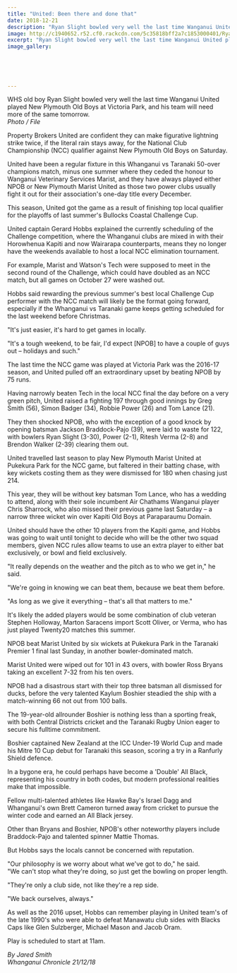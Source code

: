 ```yaml
---
title: "United: Been there and done that"
date: 2018-12-21
description: "Ryan Slight bowled very well the last time Wanganui United played New Plymouth Old Boys at Victoria Park..."
image: http://c1940652.r52.cf0.rackcdn.com/5c35818bff2a7c1853000401/Ryan-Slight-cricket-chron-21-dec.jpg
excerpt: "Ryan Slight bowled very well the last time Wanganui United played New Plymouth Old Boys at Victoria Park, and his team will need more of the same tomorrow."
image_gallery:
    
    
    
    
    
---
```


<p><span>WHS old boy Ryan Slight bowled very well the last time Wanganui United played New Plymouth Old Boys at Victoria Park, and his team will need more of the same tomorrow.</span><br /><em>Photo / File</em></p>
<p class="element element-paragraph">Property Brokers United are confident they can make figurative lightning strike twice, if the literal rain stays away, for the National Club Championship (NCC) qualifier against New Plymouth Old Boys on Saturday.</p>
<p class="element element-paragraph">United have been a regular fixture in this Whanganui vs Taranaki 50-over champions match, minus one summer where they ceded the honour to Wanganui Veterinary Services Marist, and they have always played either NPOB or New Plymouth Marist United as those two power clubs usually fight it out for their association's one-day title every December.</p>
<p class="element element-paragraph">This season, United got the game as a result of finishing top local qualifier for the playoffs of last summer's Bullocks Coastal Challenge Cup.</p>
<p class="element element-paragraph">United captain Gerard Hobbs explained the currently scheduling of the Challenge competition, where the Whanganui clubs are mixed in with their Horowhenua Kapiti and now Wairarapa counterparts, means they no longer have the weekends available to host a local NCC elimination tournament.</p>
<p class="element element-paragraph">For example, Marist and Watson's Tech were supposed to meet in the second round of the Challenge, which could have doubled as an NCC match, but all games on October 27 were washed out.</p>
<p class="element element-paragraph">Hobbs said rewarding the previous summer's best local Challenge Cup performer with the NCC match will likely be the format going forward, especially if the Whanganui vs Taranaki game keeps getting scheduled for the last weekend before Christmas.</p>
<p class="element element-paragraph">"It's just easier, it's hard to get games in locally.</p>
<p class="element element-paragraph">"It's a tough weekend, to be fair, I'd expect [NPOB] to have a couple of guys out &ndash; holidays and such."</p>
<p class="element element-paragraph">The last time the NCC game was played at Victoria Park was the 2016-17 season, and United pulled off an extraordinary upset by beating NPOB by 75 runs.</p>
<p class="element element-paragraph">Having narrowly beaten Tech in the local NCC final the day before on a very green pitch, United raised a fighting 197 through good innings by Greg Smith (56), Simon Badger (34), Robbie Power (26) and Tom Lance (21).</p>
<p class="element element-paragraph">They then shocked NPOB, who with the exception of a good knock by opening batsman Jackson Braddock-Pajo (39), were laid to waste for 122, with bowlers Ryan Slight (3-30), Power (2-1), Ritesh Verma (2-8) and Brendon Walker (2-39) clearing them out.</p>
<p class="element element-paragraph">United travelled last season to play New Plymouth Marist United at Pukekura Park for the NCC game, but faltered in their batting chase, with key wickets costing them as they were dismissed for 180 when chasing just 214.</p>
<p class="element element-paragraph">This year, they will be without key batsman Tom Lance, who has a wedding to attend, along with their sole incumbent Air Chathams Wanganui player Chris Sharrock, who also missed their previous game last Saturday &ndash; a narrow three wicket win over Kapiti Old Boys at Paraparaumu Domain.</p>
<p class="element element-paragraph">United should have the other 10 players from the Kapiti game, and Hobbs was going to wait until tonight to decide who will be the other two squad members, given NCC rules allow teams to use an extra player to either bat exclusively, or bowl and field exclusively.</p>
<p class="element element-paragraph">"It really depends on the weather and the pitch as to who we get in," he said.</p>
<p class="element element-paragraph">"We're going in knowing we can beat them, because we beat them before.</p>
<p class="element element-paragraph">"As long as we give it everything &ndash; that's all that matters to me."</p>
<p class="element element-paragraph">It's likely the added players would be some combination of club veteran Stephen Holloway, Marton Saracens import Scott Oliver, or Verma, who has just played Twenty20 matches this summer.</p>
<p class="element element-paragraph">NPOB beat Marist United by six wickets at Pukekura Park in the Taranaki Premier 1 final last Sunday, in another bowler-dominated match.</p>
<p class="element element-paragraph">Marist United were wiped out for 101 in 43 overs, with bowler Ross Bryans taking an excellent 7-32 from his ten overs.</p>
<p class="element element-paragraph">NPOB had a disastrous start with their top three batsman all dismissed for ducks, before the very talented Kaylum Boshier steadied the ship with a match-winning 66 not out from 100 balls.</p>
<p class="element element-paragraph">The 19-year-old allrounder Boshier is nothing less than a sporting freak, with both Central Districts cricket and the Taranaki Rugby Union eager to secure his fulltime commitment.</p>
<p class="element element-paragraph">Boshier captained New Zealand at the ICC Under-19 World Cup and made his Mitre 10 Cup debut for Taranaki this season, scoring a try in a Ranfurly Shield defence.</p>
<p class="element element-paragraph">In a bygone era, he could perhaps have become a 'Double' All Black, representing his country in both codes, but modern professional realities make that impossible.</p>
<p class="element element-paragraph">Fellow multi-talented athletes like Hawke Bay's Israel Dagg and Whanganui's own Brett Cameron turned away from cricket to pursue the winter code and earned an All Black jersey.</p>
<p class="element element-paragraph">Other than Bryans and Boshier, NPOB's other noteworthy players include Braddock-Pajo and talented spinner Mattie Thomas.</p>
<p class="element element-paragraph">But Hobbs says the locals cannot be concerned with reputation.</p>
<p class="element element-paragraph">"Our philosophy is we worry about what we've got to do," he said.<br />"We can't stop what they're doing, so just get the bowling on proper length.</p>
<p class="element element-paragraph">"They're only a club side, not like they're a rep side.</p>
<p class="element element-paragraph">"We back ourselves, always."</p>
<p class="element element-paragraph">As well as the 2016 upset, Hobbs can remember playing in United team's of the late 1990's who were able to defeat Manawatu club sides with Blacks Caps like Glen Sulzberger, Michael Mason and Jacob Oram.</p>
<p class="element element-paragraph">Play is scheduled to start at 11am.</p>
<p class="element element-paragraph"><em>By Jared Smith</em><br /><em>Whanganui Chronicle 21/12/18</em></p>

